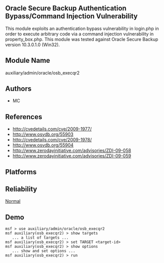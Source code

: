 ## Oracle Secure Backup Authentication Bypass/Command Injection Vulnerability

This module exploits an authentication bypass vulnerability 
in login.php in order to execute arbitrary code via a 
command injection vulnerability in property_box.php. This 
module was tested against Oracle Secure Backup version 
10.3.0.1.0 (Win32).


## Module Name
auxiliary/admin/oracle/osb_execqr2

## Authors
* MC


## References
* http://cvedetails.com/cve/2009-1977/
* http://www.osvdb.org/55903
* http://cvedetails.com/cve/2009-1978/
* http://www.osvdb.org/55904
* http://www.zerodayinitiative.com/advisories/ZDI-09-058
* http://www.zerodayinitiative.com/advisories/ZDI-09-059




## Platforms


## Reliability
[Normal](https://github.com/rapid7/metasploit-framework/wiki/Exploit-Ranking)

## Demo

```
msf > use auxiliary/admin/oracle/osb_execqr2
msf auxiliary(osb_execqr2) > show targets
   ... a list of targets ...
msf auxiliary(osb_execqr2) > set TARGET <target-id>
msf auxiliary(osb_execqr2) > show options
   ... show and set options ...
msf auxiliary(osb_execqr2) > run
```
    
    